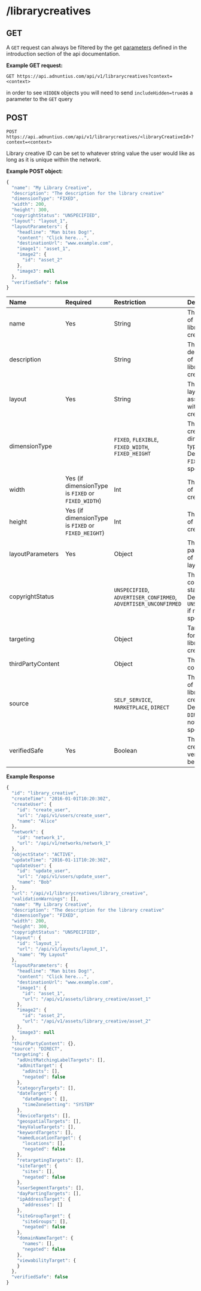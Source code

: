 # /librarycreatives

## GET

A `GET` request can always be filtered by the get [parameters](http://docs.adnuntius.com/api/api-requests) defined in the introduction section of the api
documentation.

**Example GET request:**

```http
GET https://api.adnuntius.com/api/v1/librarycreatives?context=<context>
```

in order to see `HIDDEN` objects you will need to send `includeHidden=true`as a parameter to the `GET` query

## POST

```http
POST https://api.adnuntius.com/api/v1/librarycreatives/<libraryCreativeId>?context=<context>
```
Library creative ID can be set to whatever string value the user would like as long as it is unique within the network.

**Example POST object:**

```javascript
{
  "name": "My Library Creative",
  "description": "The description for the library creative"
  "dimensionType": "FIXED",
  "width": 200,
  "height": 300,
  "copyrightStatus": "UNSPECIFIED",
  "layout": "layout_1",
  "layoutParameters": {
    "headline": "Man bites Dog!",
    "content": "Click here...",
    "destinationUrl": "www.example.com",
    "image1": "asset_1",
    "image2": {
      "id": "asset_2"
    },
    "image3": null
  },    
  "verifiedSafe": false
}
```

| Name              | Required                                            | Restriction                                                     | Description                                                                |
| :------------     |:----------------------------------------------------| :------------                                                   | :-----------------------------------------------                           |
| name              | Yes                                                 | String                                                          | The name of the library creative.                                          |
| description       |                                                     | String                                                          | The description of the library creative.                                   |
| layout            | Yes                                                 | String                                                          | The ID of layout associated with the creative.                             |
| dimensionType     |                                                     | `FIXED`, `FLEXIBLE`, `FIXED_WIDTH`, `FIXED_HEIGHT`              | The library creative dimension type. Defaults to `FIXED` if not specified. |
| width             | Yes (if dimensionType is `FIXED` or `FIXED_WIDTH`)  | Int                                                             | The width of the creative.                                                 |
| height            | Yes (if dimensionType is `FIXED` or `FIXED_HEIGHT`) | Int                                                             | The height of the creative.                                                |
| layoutParameters  | Yes                                                 | Object                                                          | The parameters of the layout.                                              |
| copyrightStatus   |                                                     | `UNSPECIFIED`, `ADVERTISER_CONFIRMED`, `ADVERTISER_UNCONFIRMED` | The copyright status. Defaults to `UNSPECIFIED` if not specified.          |
| targeting         |                                                     | Object                                                          | Targeting for the library creative.                                        |
| thirdPartyContent |                                                     | Object                                                          | Third party content.                                                       |
| source            |                                                     | `SELF_SERVICE`, `MARKETPLACE`, `DIRECT`                         | The source of the library creative. Defaults to `DIRECT` if not specified. |
| verifiedSafe      | Yes                                                 | Boolean                                                         | The library creative is verified to be safe.                               |


**Example Response**

```javascript
{
  "id": "library_creative",
  "createTime": "2016-01-01T10:20:30Z",
  "createUser": {
    "id": "create_user",
    "url": "/api/v1/users/create_user",
    "name": "Alice"
  },
  "network": {
    "id": "network_1",
    "url": "/api/v1/networks/network_1"
  },
  "objectState": "ACTIVE",
  "updateTime": "2016-01-11T10:20:30Z",
  "updateUser": {
    "id": "update_user",
    "url": "/api/v1/users/update_user",
    "name": "Bob"
  },
  "url": "/api/v1/librarycreatives/library_creative",
  "validationWarnings": [],
  "name": "My Library Creative",
  "description": "The description for the library creative"
  "dimensionType": "FIXED",
  "width": 200,
  "height": 300,
  "copyrightStatus": "UNSPECIFIED",
  "layout": {
    "id": "layout_1",
    "url": "/api/v1/layouts/layout_1",
    "name": "My Layout"
  },
  "layoutParameters": {
    "headline": "Man bites Dog!",
    "content": "Click here...",
    "destinationUrl": "www.example.com",
    "image1": {
      "id": "asset_1",
      "url": "/api/v1/assets/library_creative/asset_1"
    },
    "image2": {
      "id": "asset_2",
      "url": "/api/v1/assets/library_creative/asset_2"
    },
    "image3": null
  },
  "thirdPartyContent": {},
  "source": "DIRECT",
  "targeting": {
    "adUnitMatchingLabelTargets": [],
    "adUnitTarget": {
      "adUnits": [],
      "negated": false
    },
    "categoryTargets": [],
    "dateTarget": {
      "dateRanges": [],
      "timeZoneSetting": "SYSTEM"
    },
    "deviceTargets": [],
    "geospatialTargets": [],
    "keyValueTargets": [],
    "keywordTargets": [],
    "namedLocationTarget": {
      "locations": [],
      "negated": false
    },
    "retargetingTargets": [],
    "siteTarget": {
      "sites": [],
      "negated": false
    },
    "userSegmentTargets": [],
    "dayPartingTargets": [],
    "ipAddressTarget": {
      "addresses": []
    },
    "siteGroupTarget": {
      "siteGroups": [],
      "negated": false
    },
    "domainNameTarget": {
      "names": [],
      "negated": false
    },
    "viewabilityTarget": {
    }
  },
  "verifiedSafe": false
}
```
